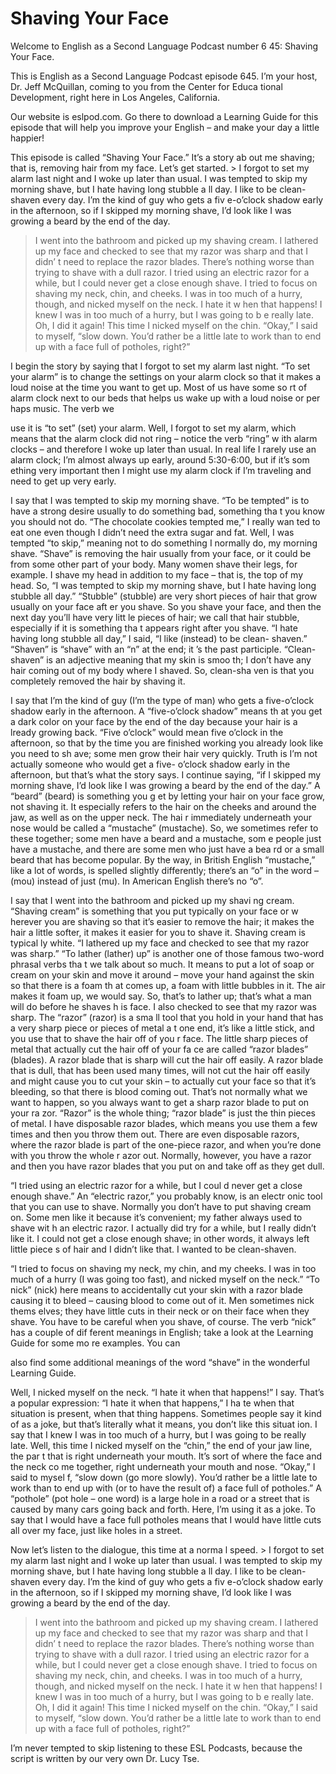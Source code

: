 # Shaving Your Face

Welcome to English as a Second Language Podcast number 6 45: Shaving Your Face.

This is English as a Second Language Podcast episode 645.  I’m your host, Dr. Jeff McQuillan, coming to you from the Center for Educa tional Development, right here in Los Angeles, California.

Our website is eslpod.com.  Go there to download a Learning Guide for this episode that will help you improve your English – and make your day a little happier!

This episode is called “Shaving Your Face.”  It’s a story ab out me shaving; that is, removing hair from my face.  Let’s get started. > I forgot to set my alarm last night and I woke up later  than usual.  I was tempted to skip my morning shave, but I hate having long stubble a ll day.  I like to be clean-shaven every day.  I’m the kind of guy who gets a fiv e-o’clock shadow early in the afternoon, so if I skipped my morning shave, I’d look like I was growing a beard by the end of the day.
> I went into the bathroom and picked up my shaving cream.  I lathered up my face and checked to see that my razor was sharp and that I didn’ t need to replace the razor blades.  There’s nothing worse than trying to shave with a dull razor.  I tried using an electric razor for a while, but I could never get a close enough shave.
> I tried to focus on shaving my neck, chin, and cheeks.  I was in too much of a hurry, though, and nicked myself on the neck.  I hate it w hen that happens!  I knew I was in too much of a hurry, but I was going to b e really late.  Oh, I did it again!  This time I nicked myself on the chin.  “Okay,” I said to myself, “slow down.  You’d rather be a little late to work than to  end up with a face full of potholes, right?”

I begin the story by saying that I forgot to set my alarm last night.  “To set your alarm” is to change the settings on your alarm clock so that  it makes a loud noise at the time you want to get up.  Most of us have some so rt of alarm clock next to our beds that helps us wake up with a loud noise or per haps music.  The verb we

 use it is “to set” (set) your alarm.  Well, I forgot to  set my alarm, which means that the alarm clock did not ring – notice the verb “ring” w ith alarm clocks – and therefore I woke up later than usual.  In real life I rarely use an alarm clock; I’m almost always up early, around 5:30-6:00, but if it’s som ething very important then I might use my alarm clock if I’m traveling and need  to get up very early.

I say that I was tempted to skip my morning shave.  “To be  tempted” is to have a strong desire usually to do something bad, something tha t you know you should not do.  “The chocolate cookies tempted me,” I really wan ted to eat one even though I didn’t need the extra sugar and fat.  Well,  I was tempted “to skip,” meaning not to do something I normally do, my morning shave.  “Shave” is removing the hair usually from your face, or it could be  from some other part of your body.  Many women shave their legs, for example.  I shave my head in addition to my face – that is, the top of my head.  So,  “I was tempted to skip my morning shave, but I hate having long stubble all day.”   “Stubble” (stubble) are very short pieces of hair that grow usually on your face aft er you shave.  So you shave your face, and then the next day you’ll have very litt le pieces of hair; we call that hair stubble, especially if it is something tha t appears right after you shave.  “I hate having long stubble all day,” I said, “I  like (instead) to be clean- shaven.”  “Shaven” is “shave” with an “n” at the end; it ’s the past participle. “Clean-shaven” is an adjective meaning that my skin is smoo th; I don’t have any hair coming out of my body where I shaved.  So, clean-sha ven is that you completely removed the hair by shaving it.

I say that I’m the kind of guy (I’m the type of man) who  gets a five-o’clock shadow early in the afternoon.  A “five-o’clock shadow” means th at you get a dark color on your face by the end of the day because your hair is a lready growing back. “Five o’clock” would mean five o’clock in the afternoon, so  that by the time you are finished working you already look like you need to sh ave; some men grow their hair very quickly.  Truth is I’m not actually someone  who would get a five- o’clock shadow early in the afternoon, but that’s what the story says.  I continue saying, “if I skipped my morning shave, I’d look like I was growing a beard by the end of the day.”  A “beard” (beard) is something you g et by letting your hair on your face grow, not shaving it.  It especially refers to the hair on the cheeks and around the jaw, as well as on the upper neck.  The hai r immediately underneath your nose would be called a “mustache” (mustache).  So, we  sometimes refer to these together; some men have a beard and a mustache, som e people just have a mustache, and there are some men who just have a bea rd or a small beard that has become popular.  By the way, in British English  “mustache,” like a lot of words, is spelled slightly differently; there’s an “o” in the word – (mou) instead of just (mu).  In American English there’s no “o”.

 I say that I went into the bathroom and picked up my shavi ng cream.  “Shaving cream” is something that you put typically on your face or w herever you are shaving so that it’s easier to remove the hair; it makes the hair a little softer, it makes it easier for you to shave it.  Shaving cream is typical ly white.  “I lathered up my face and checked to see that my razor was sharp.”  “To lather (lather) up” is another one of those famous two-word phrasal verbs tha t we talk about so much.  It means to put a lot of soap or cream on your skin  and move it around – move your hand against the skin so that there is a foam th at comes up, a foam with little bubbles in it.  The air makes it foam up, we would say.  So, that’s to lather up; that’s what a man will do before he shaves h is face.  I also checked to see that my razor was sharp.  The “razor” (razor) is a sma ll tool that you hold in your hand that has a very sharp piece or pieces of metal a t one end, it’s like a little stick, and you use that to shave the hair off of you r face.  The little sharp pieces of metal that actually cut the hair off of your fa ce are called “razor blades” (blades).  A razor blade that is sharp will cut the hair  off easily.  A razor blade that is dull, that has been used many times, will not cut the hair off easily and might cause you to cut your skin – to actually cut your face so that it’s bleeding, so that there is blood coming out.  That’s not normally what we  want to happen, so you always want to get a sharp razor blade to put on your ra zor.  “Razor” is the whole thing; “razor blade” is just the thin pieces of metal.  I have disposable razor blades, which means you use them a few times and then you throw them out. There are even disposable razors, where the razor blade is part of the one-piece razor, and when you’re done with you throw the whole r azor out.  Normally, however, you have a razor and then you have razor blades that you put on and take off as they get dull.

“I tried using an electric razor for a while, but I coul d never get a close enough shave.”  An “electric razor,” you probably know, is an electr onic tool that you can use to shave.  Normally you don’t have to put shaving cream on.  Some men like it because it’s convenient; my father always used to shave wit h an electric razor. I actually did try for a while, but I really didn’t like  it.  I could not get a close enough shave; in other words, it always left little piece s of hair and I didn’t like that.  I wanted to be clean-shaven.

“I tried to focus on shaving my neck, my chin, and my cheeks.  I  was in too much of a hurry (I was going too fast), and nicked myself on the neck.”  “To nick” (nick) here means to accidentally cut your skin with a razor blade causing it to bleed – causing blood to come out of it.  Men sometimes nick thems elves; they have little cuts in their neck or on their face when they shave.  You  have to be careful when you shave, of course.  The verb “nick” has a couple of dif ferent meanings in English; take a look at the Learning Guide for some mo re examples.  You can

 also find some additional meanings of the word “shave” in the wonderful Learning Guide.

Well, I nicked myself on the neck.  “I hate it when that happens!” I say.  That’s a popular expression: “I hate it when that happens,” I ha te when that situation is present, when that thing happens.  Sometimes people say it kind of as a joke, but that’s literally what it means, you don’t like this situat ion.  I say that I knew I was in too much of a hurry, but I was going to be really late.  Well, this time I nicked myself on the “chin,” the end of your jaw line, the par t that is right underneath your mouth.  It’s sort of where the face and the neck co me together, right underneath your mouth and nose.  “Okay,” I said to mysel f, “slow down (go more slowly).  You’d rather be a little late to work than to end up with (or to have the result of) a face full of potholes.”  A “pothole” (pot hole – one word) is a large hole in a road or a street that is caused by many cars going back and forth.  Here, I’m using it as a joke.  To say that I would have a face full  potholes means that I would have little cuts all over my face, just like holes in a street.

Now let’s listen to the dialogue, this time at a norma l speed. > I forgot to set my alarm last night and I woke up later  than usual.  I was tempted to skip my morning shave, but I hate having long stubble a ll day.  I like to be clean-shaven every day.  I’m the kind of guy who gets a fiv e-o’clock shadow early in the afternoon, so if I skipped my morning shave, I’d look like I was growing a beard by the end of the day.
> I went into the bathroom and picked up my shaving cream.  I lathered up my face and checked to see that my razor was sharp and that I didn’ t need to replace the razor blades.  There’s nothing worse than trying to shave with a dull razor.  I tried using an electric razor for a while, but I could never get a close enough shave.
> I tried to focus on shaving my neck, chin, and cheeks.  I was in too much of a hurry, though, and nicked myself on the neck.  I hate it w hen that happens!  I knew I was in too much of a hurry, but I was going to b e really late.  Oh, I did it again!  This time I nicked myself on the chin.  “Okay,” I said to myself, “slow down.  You’d rather be a little late to work than to  end up with a face full of potholes, right?”

 I’m never tempted to skip listening to these ESL Podcasts, because the script is written by our very own Dr. Lucy Tse.






